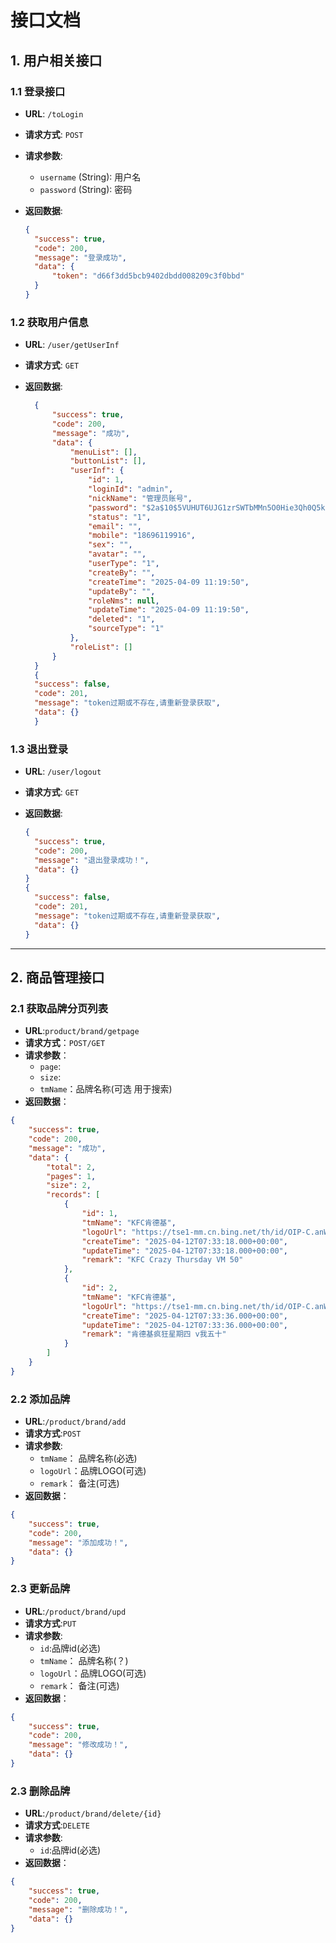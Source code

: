 
# 接口文档

## 1. 用户相关接口

### 1.1 登录接口

- **URL**: `/toLogin`
- **请求方式**: `POST`
- **请求参数**:
  - `username` (String): 用户名
  - `password` (String): 密码
- **返回数据**:

  ```json
  {
    "success": true,
    "code": 200,
    "message": "登录成功",
    "data": {
        "token": "d66f3dd5bcb9402dbdd008209c3f0bbd"
    }
  }
  ```

### 1.2 获取用户信息

- **URL**: `/user/getUserInf`
- **请求方式**: `GET`
- **返回数据**:

  ```json
    {
        "success": true,
        "code": 200,
        "message": "成功",
        "data": {
            "menuList": [],
            "buttonList": [],
            "userInf": {
                "id": 1,
                "loginId": "admin",
                "nickName": "管理员账号",
                "password": "$2a$10$5VUHUT6UJG1zrSWTbMMn5O0Hie3Qh0Q5kZ9wpDRm.VOOFNoYiOFdm",
                "status": "1",
                "email": "",
                "mobile": "18696119916",
                "sex": "",
                "avatar": "",
                "userType": "1",
                "createBy": "",
                "createTime": "2025-04-09 11:19:50",
                "updateBy": "",
                "roleNms": null,
                "updateTime": "2025-04-09 11:19:50",
                "deleted": "1",
                "sourceType": "1"
            },
            "roleList": []
        }
    }
    {
    "success": false,
    "code": 201,
    "message": "token过期或不存在,请重新登录获取",
    "data": {}
    }
  ```

### 1.3 退出登录

- **URL**: `/user/logout`
- **请求方式**: `GET`
- **返回数据**:

  ```json
  {
    "success": true,
    "code": 200,
    "message": "退出登录成功！",
    "data": {}
  }
  {
    "success": false,
    "code": 201,
    "message": "token过期或不存在,请重新登录获取",
    "data": {}
  }

  ```

---

## 2. 商品管理接口

### 2.1  获取品牌分页列表

- **URL**:`product/brand/getpage`
- **请求方式**：`POST/GET`
- **请求参数**：
  - `page`:
  - `size`: 
  - `tmName`：品牌名称(可选 用于搜索)
- **返回数据**：
  
``` json
{
    "success": true,
    "code": 200,
    "message": "成功",
    "data": {
        "total": 2,
        "pages": 1,
        "size": 2,
        "records": [
            {
                "id": 1,
                "tmName": "KFC肯德基",
                "logoUrl": "https://tse1-mm.cn.bing.net/th/id/OIP-C.anWuAPUpP4F_TGXX9yTTcwHaEA?w=319&h=180&c=7&r=0&o=5&dpr=1.3&pid=1.7",
                "createTime": "2025-04-12T07:33:18.000+00:00",
                "updateTime": "2025-04-12T07:33:18.000+00:00",
                "remark": "KFC Crazy Thursday VM 50"
            },
            {
                "id": 2,
                "tmName": "KFC肯德基",
                "logoUrl": "https://tse1-mm.cn.bing.net/th/id/OIP-C.anWuAPUpP4F_TGXX9yTTcwHaEA?w=319&h=180&c=7&r=0&o=5&dpr=1.3&pid=1.7",
                "createTime": "2025-04-12T07:33:36.000+00:00",
                "updateTime": "2025-04-12T07:33:36.000+00:00",
                "remark": "肯德基疯狂星期四 v我五十"
            }
        ]
    }
}
```

### 2.2 添加品牌

- **URL**:`/product/brand/add`
- **请求方式**:`POST`
- **请求参数**:
  - `tmName`： 品牌名称(必选)
  - `logoUrl`：品牌LOGO(可选)
  - `remark`： 备注(可选)
- **返回数据**：

``` json
{
    "success": true,
    "code": 200,
    "message": "添加成功！",
    "data": {}
}
```

### 2.3 更新品牌

- **URL**:`/product/brand/upd`
- **请求方式**:`PUT`
- **请求参数**:
  - `id`:品牌id(必选)
  - `tmName`： 品牌名称(？)
  - `logoUrl`：品牌LOGO(可选)
  - `remark`： 备注(可选)
- **返回数据**：

```json
{
    "success": true,
    "code": 200,
    "message": "修改成功！",
    "data": {}
}
```

### 2.3 删除品牌

- **URL**:`/product/brand/delete/{id}`
- **请求方式**:`DELETE`
- **请求参数**:
  - `id`:品牌id(必选)
- **返回数据**：

```json
{
    "success": true,
    "code": 200,
    "message": "删除成功！",
    "data": {}
}
```
